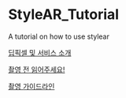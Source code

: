 # StyleAR_Tutorial
A tutorial on how to use stylear

[딥픽셀 및 서비스 소개](https://htmlpreview.github.io/?https://github.com/deepixel-inc/StyleAR_Tutorial/blob/main/Model%20of%20Deepixel%20d7449e057b5d42f0832171413e91671a/%EB%94%A5%ED%94%BD%EC%85%80%20%EB%B0%8F%20%EC%84%9C%EB%B9%84%EC%8A%A4%20%EC%86%8C%EA%B0%9C%20e4a49e7d25c44ea38d13d1297615b51a.html)

[촬영 전 읽어주세요!](https://htmlpreview.github.io/?https://github.com/deepixel-inc/StyleAR_Tutorial/blob/main/Model%20of%20Deepixel%20d7449e057b5d42f0832171413e91671a/%EC%B4%AC%EC%98%81%20%EA%B0%80%EC%9D%B4%EB%93%9C%EB%9D%BC%EC%9D%B8%2034a1d0619b024525a363164973ed479b.html)

[촬영 가이드라인 ](https://htmlpreview.github.io/?https://github.com/deepixel-inc/StyleAR_Tutorial/blob/main/Model%20of%20Deepixel%20d7449e057b5d42f0832171413e91671a/%EC%B4%AC%EC%98%81%20%EC%A0%84%20%EC%9D%BD%EC%96%B4%EC%A3%BC%EC%84%B8%EC%9A%94!%20a303c6587637467a9158bce2bc26f427.html)
